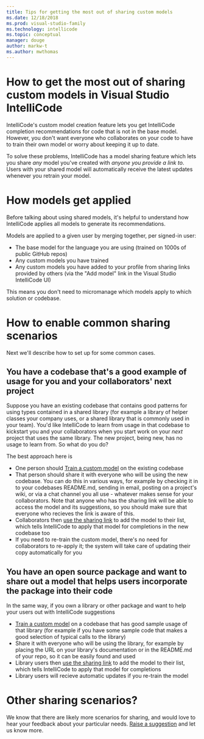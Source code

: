 ```yaml
---
title: Tips for getting the most out of sharing custom models
ms.date: 12/18/2018
ms.prod: visual-studio-family
ms.technology: intellicode
ms.topic: conceptual
manager: douge
author: markw-t
ms.author: mwthomas
---
```

# How to get the most out of sharing custom models in Visual Studio IntelliCode

IntelliCode's custom model creation feature lets you get IntelliCode completion recommendations for code that is not in the base model. However, you don't want everyone who collaborates on your code to have to train their own model or worry about keeping it up to date.

To solve these problems, IntelliCode has a model sharing feature which lets you share _any_ model you've created with _anyone you provide a link to_. Users with your shared model will automatically receive the latest updates whenever you retrain your model. 

# How models get applied 
Before talking about using shared models, it's helpful to understand how IntelliCode applies all models to generate its recommendations. 

Models are applied to a given user by merging together, per signed-in user:

- The base model for the language you are using (trained on 1000s of public GitHub repos)
- Any custom models you have trained
- Any custom models you have added to your profile from sharing links provided by others (via the "Add model" link in the Visual Studio IntelliCode UI)

This means you don't need to micromanage which models apply to which solution or codebase.

# How to enable common sharing scenarios
Next we'll describe how to set up for some common cases.

## You have a codebase that's a good example of usage for you and your collaborators' next project
Suppose you have an existing codebase that contains good patterns for using types contained in a shared library (for example a library of helper classes your company uses, or a shared library that is commonly used in your team). You'd like IntelliCode to learn from usage in that codebase to kickstart you and your collaborators when you start work on your _next_ project that uses the same library. The new project, being new, has no usage to learn from. So what do you do?

The best approach here is 
- One person should [Train a custom model](custom-model-faq.md#q-how-do-i-train-a-model) on the existing codebase
- That person should share it with everyone who will be using the new codebase. You can do this in various ways, for example by checking it in to your codebases README.md, sending in email, posting on a project's wiki, or via a chat channel you all use - whatever makes sense for your collaborators. Note that anyone who has the sharing link will be able to access the model and its suggestions, so you should make sure that everyone who recieves the link is aware of this.
- Collaborators then [use the sharing link](custom-model-faq.md#q-how-do-i-use-a-sharing-link-to-see-a-model-that-someone-else-shared-with-me) to add the model to their list, which tells IntelliCode to apply that model for completions in the new codebase too
- If you need to re-train the custom model, there's no need for collaborators to re-apply it; the system will take care of updating their copy automatically for you

## You have an open source package and want to share out a model that helps users incorporate the package into their code
In the same way, if you own a library or other package and want to help your users out with IntelliCode suggestions
- [Train a custom model](custom-model-faq.md#q-how-do-i-train-a-model) on a codebase that has good sample usage of that library (for example if you have some sample code that makes a good selection of typical calls to the library)
- Share it with everyone who will be using the library, for example by placing the URL on your library's documentation or in the README.md of your repo, so it can be easily found and used
- Library users then [use the sharing link](custom-model-faq.md#q-how-do-i-use-a-sharing-link-to-see-a-model-that-someone-else-shared-with-me) to add the model to their list, which tells IntelliCode to apply that model for completions
- Library users will recieve automatic updates if you re-train the model

# Other sharing scenarios?

We know that there are likely more scenarios for sharing, and would love to hear your feedback about your particular needs. [Raise a suggestion](https://aka.ms/vsicissues) and let us know more.
